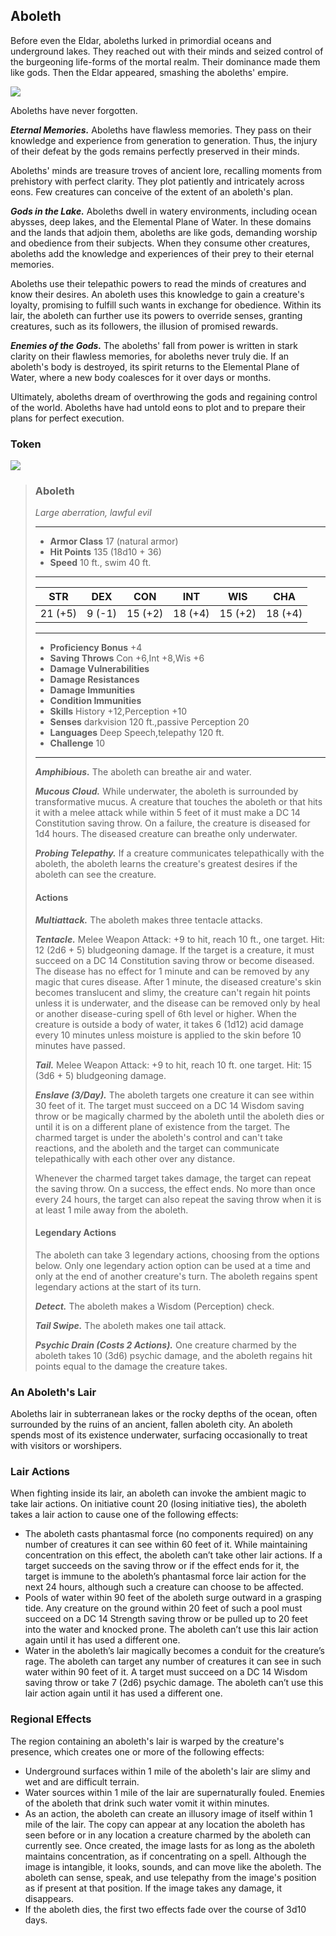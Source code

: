## Aboleth
Before even the Eldar, aboleths lurked in primordial oceans and underground lakes. They reached out with their minds and seized control of the burgeoning life-forms of the mortal realm. Their dominance made them like gods. Then the Eldar appeared, smashing the aboleths' empire.

![](Aboleth.png)

Aboleths have never forgotten.

***Eternal Memories.*** Aboleths have flawless memories. They pass on their knowledge and experience from generation to generation. Thus, the injury of their defeat by the gods remains perfectly preserved in their minds.

Aboleths' minds are treasure troves of ancient lore, recalling moments from prehistory with perfect clarity. They plot patiently and intricately across eons. Few creatures can conceive of the extent of an aboleth's plan.

***Gods in the Lake.*** Aboleths dwell in watery environments, including ocean abysses, deep lakes, and the Elemental Plane of Water. In these domains and the lands that adjoin them, aboleths are like gods, demanding worship and obedience from their subjects. When they consume other creatures, aboleths add the knowledge and experiences of their prey to their eternal memories.

Aboleths use their telepathic powers to read the minds of creatures and know their desires. An aboleth uses this knowledge to gain a creature's loyalty, promising to fulfill such wants in exchange for obedience. Within its lair, the aboleth can further use its powers to override senses, granting creatures, such as its followers, the illusion of promised rewards.

***Enemies of the Gods.*** The aboleths' fall from power is written in stark clarity on their flawless memories, for aboleths never truly die. If an aboleth's body is destroyed, its spirit returns to the Elemental Plane of Water, where a new body coalesces for it over days or months.

Ultimately, aboleths dream of overthrowing the gods and regaining control of the world. Aboleths have had untold eons to plot and to prepare their plans for perfect execution.

### Token
![](Aboleth-Token.png)

>### Aboleth
>*Large aberration, lawful evil*
>___
>- **Armor Class** 17 (natural armor)
>- **Hit Points** 135 (18d10 + 36)
>- **Speed** 10 ft., swim 40 ft.
>___
>|**STR**|**DEX**|**CON**|**INT**|**WIS**|**CHA**|
>|:---:|:---:|:---:|:---:|:---:|:---:|
>|21 (+5)|9 (-1)|15 (+2)|18 (+4)|15 (+2)|18 (+4)|
>
>___
>- **Proficiency Bonus** +4
>- **Saving Throws** Con +6,Int +8,Wis +6
>- **Damage Vulnerabilities** 
>- **Damage Resistances** 
>- **Damage Immunities** 
>- **Condition Immunities** 
>- **Skills** History +12,Perception +10
>- **Senses** darkvision 120 ft.,passive Perception 20
>- **Languages** Deep Speech,telepathy 120 ft.
>- **Challenge** 10
>___
>***Amphibious.*** The aboleth can breathe air and water.
>
>***Mucous Cloud.*** While underwater, the aboleth is surrounded by transformative mucus. A creature that touches the aboleth or that hits it with a melee attack while within 5 feet of it must make a DC 14 Constitution saving throw. On a failure, the creature is diseased for 1d4 hours. The diseased creature can breathe only underwater.
>
>***Probing Telepathy.*** If a creature communicates telepathically with the aboleth, the aboleth learns the creature's greatest desires if the aboleth can see the creature.
>
>#### Actions
>***Multiattack.*** The aboleth makes three tentacle attacks.
>
>***Tentacle.*** Melee Weapon Attack: +9 to hit, reach 10 ft., one target. Hit: 12 (2d6 + 5) bludgeoning damage. If the target is a creature, it must succeed on a DC 14 Constitution saving throw or become diseased. The disease has no effect for 1 minute and can be removed by any magic that cures disease. After 1 minute, the diseased creature's skin becomes translucent and slimy, the creature can't regain hit points unless it is underwater, and the disease can be removed only by heal or another disease-curing spell of 6th level or higher. When the creature is outside a body of water, it takes 6 (1d12) acid damage every 10 minutes unless moisture is applied to the skin before 10 minutes have passed.
>
>***Tail.*** Melee Weapon Attack: +9 to hit, reach 10 ft. one target. Hit: 15 (3d6 + 5) bludgeoning damage.
>
>***Enslave (3/Day).*** The aboleth targets one creature it can see within 30 feet of it. The target must succeed on a DC 14 Wisdom saving throw or be magically charmed by the aboleth until the aboleth dies or until it is on a different plane of existence from the target. The charmed target is under the aboleth's control and can't take reactions, and the aboleth and the target can communicate telepathically with each other over any distance.
>
>Whenever the charmed target takes damage, the target can repeat the saving throw. On a success, the effect ends. No more than once every 24 hours, the target can also repeat the saving throw when it is at least 1 mile away from the aboleth.
>
>#### Legendary Actions
>The aboleth can take 3 legendary actions, choosing from the options below. Only one legendary action option can be used at a time and only at the end of another creature's turn. The aboleth regains spent legendary actions at the start of its turn.
>
>***Detect.*** The aboleth makes a Wisdom (Perception) check.
>
>***Tail Swipe.*** The aboleth makes one tail attack.
>
>***Psychic Drain (Costs 2 Actions).*** One creature charmed by the aboleth takes 10 (3d6) psychic damage, and the aboleth regains hit points equal to the damage the creature takes.
>

### An Aboleth's Lair
Aboleths lair in subterranean lakes or the rocky depths of the ocean, often surrounded by the ruins of an ancient, fallen aboleth city. An aboleth spends most of its existence underwater, surfacing occasionally to treat with visitors or worshipers.

### Lair Actions
When fighting inside its lair, an aboleth can invoke the ambient magic to take lair actions. On initiative count 20 (losing initiative ties), the aboleth takes a lair action to cause one of the following effects:

* The aboleth casts phantasmal force (no components required) on any number of creatures it can see within 60 feet of it. While maintaining concentration on this effect, the aboleth can’t take other lair actions. If a target succeeds on the saving throw or if the effect ends for it, the target is immune to the aboleth’s phantasmal force lair action for the next 24 hours, although such a creature can choose to be affected.
* Pools of water within 90 feet of the aboleth surge outward in a grasping tide. Any creature on the ground within 20 feet of such a pool must succeed on a DC 14 Strength saving throw or be pulled up to 20 feet into the water and knocked prone. The aboleth can’t use this lair action again until it has used a different one.
* Water in the aboleth’s lair magically becomes a conduit for the creature’s rage. The aboleth can target any number of creatures it can see in such water within 90 feet of it. A target must succeed on a DC 14 Wisdom saving throw or take 7 (2d6) psychic damage. The aboleth can’t use this lair action again until it has used a different one.

### Regional Effects
The region containing an aboleth's lair is warped by the creature's presence, which creates one or more of the following effects:

* Underground surfaces within 1 mile of the aboleth's lair are slimy and wet and are difficult terrain.
* Water sources within 1 mile of the lair are supernaturally fouled. Enemies of the aboleth that drink such water vomit it within minutes.
* As an action, the aboleth can create an illusory image of itself within 1 mile of the lair. The copy can appear at any location the aboleth has seen before or in any location a creature charmed by the aboleth can currently see. Once created, the image lasts for as long as the aboleth maintains concentration, as if concentrating on a spell. Although the image is intangible, it looks, sounds, and can move like the aboleth. The aboleth can sense, speak, and use telepathy from the image's position as if present at that position. If the image takes any damage, it disappears.
* If the aboleth dies, the first two effects fade over the course of 3d10 days.


